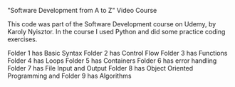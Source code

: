 "Software Development from A to Z" Video Course

This code was part of the Software Development course on Udemy, by Karoly Nyisztor. In the course I used Python and did some practice coding exercises.

Folder 1 has Basic Syntax Folder 2 has Control Flow Folder 3 has Functions Folder 4 has Loops Folder 5 has Containers Folder 6 has error handling Folder 7 has File Input and Output Folder 8 has Object Oriented Programming and Folder 9 has Algorithms
